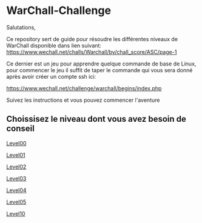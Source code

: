 # WarChall-Challenge

Salutations,

Ce repository sert de guide pour résoudre les différentes niveaux de WarChall disponible dans lien suivant: 
https://www.wechall.net/challs/Warchall/by/chall_score/ASC/page-1

Ce dernier est un jeu pour apprendre quelque commande de base de Linux, pour commencer le jeu il suffit de taper le commande qui vous sera donné après avoir créer un compte ssh ici:

https://www.wechall.net/challenge/warchall/begins/index.php

Suivez les instructions et vous pouvez commencer l'aventure

## Choissisez le niveau dont vous avez besoin de conseil
[Level00](https://github.com/fenohasina14/WarChall-Challenge/blob/main/Level00.md)

[Level01](https://github.com/fenohasina14/WarChall-Challenge/blob/main/Level01.md)

[Level02](https://github.com/fenohasina14/WarChall-Challenge/blob/main/Level02.md)

[Level03](https://github.com/fenohasina14/WarChall-Challenge/blob/main/Level03.md)

[Level04](https://github.com/fenohasina14/WarChall-Challenge/blob/main/Level04.md)

[Level05](https://github.com/fenohasina14/WarChall-Challenge/blob/main/Level05.md)

[Level10](https://github.com/fenohasina14/WarChall-Challenge/blob/main/Level10.md)
